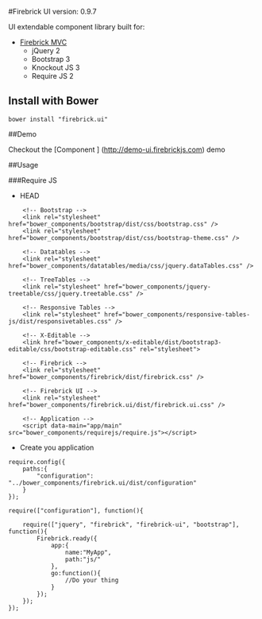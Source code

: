 #Firebrick UI version: 0.9.7

UI extendable component library built for:

* [Firebrick MVC](https://github.com/smasala/firebrick)
    * jQuery 2
    * Bootstrap 3
    * Knockout JS 3
    * Require JS 2

## Install with Bower
```
bower install "firebrick.ui"
```

##Demo

Checkout the [Component ] (http://demo-ui.firebrickjs.com) demo

##Usage

###Require JS

* HEAD
```
	<!-- Bootstrap -->
	<link rel="stylesheet" href="bower_components/bootstrap/dist/css/bootstrap.css" />
	<link rel="stylesheet" href="bower_components/bootstrap/dist/css/bootstrap-theme.css" />
	
	<!-- Datatables -->
	<link rel="stylesheet" href="bower_components/datatables/media/css/jquery.dataTables.css" />

	<!-- TreeTables -->
	<link rel="stylesheet" href="bower_components/jquery-treetable/css/jquery.treetable.css" />
	
	<!-- Responsive Tables -->
	<link rel="stylesheet" href="bower_components/responsive-tables-js/dist/responsivetables.css" />
	
	<!-- X-Editable -->
	<link href="bower_components/x-editable/dist/bootstrap3-editable/css/bootstrap-editable.css" rel="stylesheet">
	
	<!-- Firebrick -->
	<link rel="stylesheet" href="bower_components/firebrick/dist/firebrick.css" />
	
	<!-- Firebrick UI -->
	<link rel="stylesheet" href="bower_components/firebrick.ui/dist/firebrick.ui.css" />
	
	<!-- Application -->
	<script data-main="app/main" src="bower_components/requirejs/require.js"></script>
```

* Create you application

```
require.config({
	paths:{
		"configuration": "../bower_components/firebrick.ui/dist/configuration"
	}
});

require(["configuration"], function(){
	
	require(["jquery", "firebrick", "firebrick-ui", "bootstrap"], function(){
		Firebrick.ready({
			app:{
				name:"MyApp",
				path:"js/"
			},
			go:function(){
				//Do your thing
			}
		});
    });
});
```
